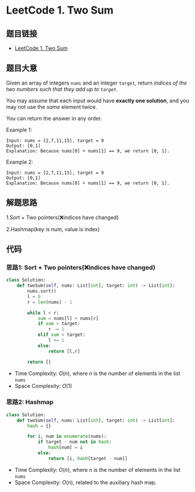 # LeetCode 1. Two Sum
## 题目链接
* [LeetCode 1. Two Sum](https://leetcode.cn/problems/two-sum/description/?envType=study-plan-v2&envId=top-100-liked)

## 题目大意
Given an array of integers `nums` and an integer `target`, return *indices of the two numbers such that they add up to `target`*.

You may assume that each input would have **exactly one solution**, and you may not use the *same* element twice.

You can return the answer in any order.

Example 1:
```
Input: nums = [2,7,11,15], target = 9
Output: [0,1]
Explanation: Because nums[0] + nums[1] == 9, we return [0, 1].
```
Example 2:
```
Input: nums = [2,7,11,15], target = 9
Output: [0,1]
Explanation: Because nums[0] + nums[1] == 9, we return [0, 1].
```

## 解题思路
1.Sort + Two pointers(❌indices have changed)

2.Hashmap(key is num, value is index)

## 代码
### 思路1: Sort + Two pointers(❌indices have changed)
```python
class Solution:
    def twoSum(self, nums: List[int], target: int) -> List[int]:
        nums.sort()
        l = 0
        r = len(nums) - 1

        while l < r:
            sum = nums[l] + nums[r]
            if sum > target:
                r -= 1
            elif sum < target:
                l += 1
            else:
                return [l,r]

        return []

```
* Time Complexity: $O(n)$, where $n$ is the number of elements in the list `nums`
* Space Complexity: $O(1)$

### 思路2: Hashmap
```python
class Solution:
    def twoSum(self, nums: List[int], target: int) -> List[int]:
        hash = {}

        for i, num in enumerate(nums):
            if target - num not in hash:
                hash[num] = i
            else:
                return [i, hash[target - num]]
```
* Time Complexity: $O(n)$, where $n$ is the number of elements in the list `nums`
* Space Complexity: $O(n)$, related to the auxiliary hash map.